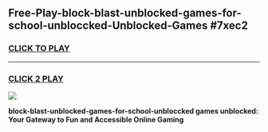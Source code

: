 
## Free-Play-block-blast-unblocked-games-for-school-unbloccked-Unblocked-Games #7xec2
<h3>
<a href="https://news.freeplayer.one?title=block-blast-unblocked-games-for-school-unbloccked&ref=8M">CLICK TO PLAY</a></h3>
<hr>

<h3>
<a href="https://news.freeplayer.one?title=block-blast-unblocked-games-for-school-unbloccked&ref=8M">CLICK 2 PLAY</a>
  
</h3>

<a href="https://news.freeplayer.one?title=block-blast-unblocked-games-for-school-unbloccked&ref=8M"><img src="https://clearcache.store/games.png"></a>


**block-blast-unblocked-games-for-school-unbloccked games unblocked: Your Gateway to Fun and Accessible Online Gaming**
